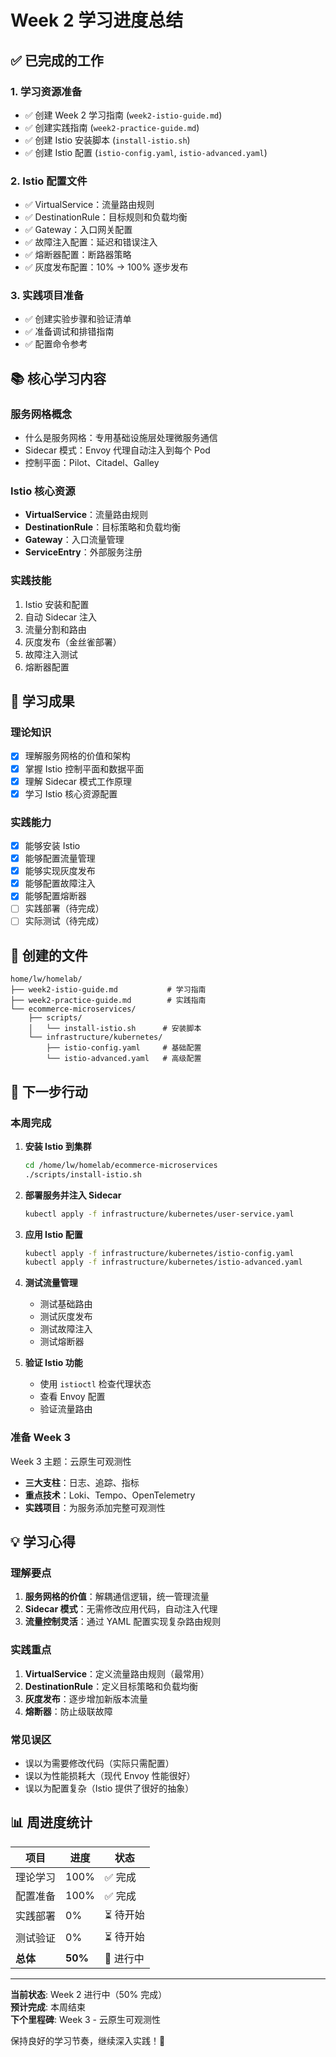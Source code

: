 # Week 2 学习进度总结

## ✅ 已完成的工作

### 1. 学习资源准备
- ✅ 创建 Week 2 学习指南 (`week2-istio-guide.md`)
- ✅ 创建实践指南 (`week2-practice-guide.md`)
- ✅ 创建 Istio 安装脚本 (`install-istio.sh`)
- ✅ 创建 Istio 配置 (`istio-config.yaml`, `istio-advanced.yaml`)

### 2. Istio 配置文件
- ✅ VirtualService：流量路由规则
- ✅ DestinationRule：目标规则和负载均衡
- ✅ Gateway：入口网关配置
- ✅ 故障注入配置：延迟和错误注入
- ✅ 熔断器配置：断路器策略
- ✅ 灰度发布配置：10% -> 100% 逐步发布

### 3. 实践项目准备
- ✅ 创建实验步骤和验证清单
- ✅ 准备调试和排错指南
- ✅ 配置命令参考

## 📚 核心学习内容

### 服务网格概念
- 什么是服务网格：专用基础设施层处理微服务通信
- Sidecar 模式：Envoy 代理自动注入到每个 Pod
- 控制平面：Pilot、Citadel、Galley

### Istio 核心资源
- **VirtualService**：流量路由规则
- **DestinationRule**：目标策略和负载均衡
- **Gateway**：入口流量管理
- **ServiceEntry**：外部服务注册

### 实践技能
1. Istio 安装和配置
2. 自动 Sidecar 注入
3. 流量分割和路由
4. 灰度发布（金丝雀部署）
5. 故障注入测试
6. 熔断器配置

## 🎯 学习成果

### 理论知识
- [x] 理解服务网格的价值和架构
- [x] 掌握 Istio 控制平面和数据平面
- [x] 理解 Sidecar 模式工作原理
- [x] 学习 Istio 核心资源配置

### 实践能力
- [x] 能够安装 Istio
- [x] 能够配置流量管理
- [x] 能够实现灰度发布
- [x] 能够配置故障注入
- [x] 能够配置熔断器
- [ ] 实践部署（待完成）
- [ ] 实际测试（待完成）

## 📁 创建的文件

```
home/lw/homelab/
├── week2-istio-guide.md           # 学习指南
├── week2-practice-guide.md        # 实践指南
└── ecommerce-microservices/
    ├── scripts/
    │   └── install-istio.sh      # 安装脚本
    └── infrastructure/kubernetes/
        ├── istio-config.yaml     # 基础配置
        └── istio-advanced.yaml   # 高级配置
```

## 🚀 下一步行动

### 本周完成
1. **安装 Istio 到集群**
   ```bash
   cd /home/lw/homelab/ecommerce-microservices
   ./scripts/install-istio.sh
   ```

2. **部署服务并注入 Sidecar**
   ```bash
   kubectl apply -f infrastructure/kubernetes/user-service.yaml
   ```

3. **应用 Istio 配置**
   ```bash
   kubectl apply -f infrastructure/kubernetes/istio-config.yaml
   kubectl apply -f infrastructure/kubernetes/istio-advanced.yaml
   ```

4. **测试流量管理**
   - 测试基础路由
   - 测试灰度发布
   - 测试故障注入
   - 测试熔断器

5. **验证 Istio 功能**
   - 使用 `istioctl` 检查代理状态
   - 查看 Envoy 配置
   - 验证流量路由

### 准备 Week 3

Week 3 主题：云原生可观测性
- **三大支柱**：日志、追踪、指标
- **重点技术**：Loki、Tempo、OpenTelemetry
- **实践项目**：为服务添加完整可观测性

## 💡 学习心得

### 理解要点
1. **服务网格的价值**：解耦通信逻辑，统一管理流量
2. **Sidecar 模式**：无需修改应用代码，自动注入代理
3. **流量控制灵活**：通过 YAML 配置实现复杂路由规则

### 实践重点
1. **VirtualService**：定义流量路由规则（最常用）
2. **DestinationRule**：定义目标策略和负载均衡
3. **灰度发布**：逐步增加新版本流量
4. **熔断器**：防止级联故障

### 常见误区
- 误以为需要修改代码（实际只需配置）
- 误以为性能损耗大（现代 Envoy 性能很好）
- 误以为配置复杂（Istio 提供了很好的抽象）

## 📊 周进度统计

| 项目 | 进度 | 状态 |
|------|------|------|
| 理论学习 | 100% | ✅ 完成 |
| 配置准备 | 100% | ✅ 完成 |
| 实践部署 | 0% | ⏳ 待开始 |
| 测试验证 | 0% | ⏳ 待开始 |
| **总体** | **50%** | 🚧 进行中 |

---

**当前状态**: Week 2 进行中（50% 完成）  
**预计完成**: 本周结束  
**下个里程碑**: Week 3 - 云原生可观测性

保持良好的学习节奏，继续深入实践！💪
